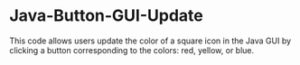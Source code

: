 # Java-Button-GUI-Update
This code allows users update the color of a square icon in the Java GUI by clicking a button corresponding to the colors: red, yellow, or blue.
